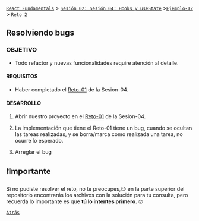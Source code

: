 [`React Fundamentals`](../../README.md) > [`Sesión 02: Sesión 04: Hooks y useState`](../Readme.md) >[`Ejemplo-02`](../Ejemplo-02) > `Reto 2`

## Resolviendo bugs

### OBJETIVO
- Todo refactor y nuevas funcionalidades require atención al detalle.

#### REQUISITOS
- Haber completado el [Reto-01](../../Sesion-04/Reto-01) de la Sesion-04.

#### DESARROLLO

1. Abrir nuestro proyecto en el [Reto-01](../../Sesion-04/Reto-01) de la Sesion-04.

2. La implementación que tiene el Reto-01 tiene un bug, cuando se ocultan las tareas realizadas, y se borra/marca como realizada una tarea, no ocurre lo esperado.

3. Arreglar el bug

## ❗Importante

Si no pudiste resolver el reto, no te preocupes,😉 en la parte superior del repositorio encontrarás los archivos con la solución para tu consulta, pero recuerda lo importante es que **tú lo intentes primero.** 🤓

[`Atrás`](https://github.com/beduExpert/C1-React-2020/tree/master/Sesion-04/Ejemplo-02)
